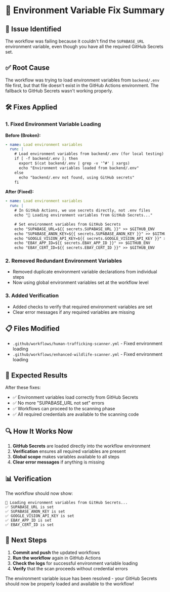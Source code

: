 # 🔧 Environment Variable Fix Summary

## 🚨 **Issue Identified**

The workflow was failing because it couldn't find the `SUPABASE_URL` environment variable, even though you have all the required GitHub Secrets set.

## ✅ **Root Cause**

The workflow was trying to load environment variables from `backend/.env` file first, but that file doesn't exist in the GitHub Actions environment. The fallback to GitHub Secrets wasn't working properly.

## 🛠️ **Fixes Applied**

### **1. Fixed Environment Variable Loading**

**Before (Broken):**

```yaml
- name: Load environment variables
  run: |
    # Load environment variables from backend/.env (for local testing)
    if [ -f backend/.env ]; then
      export $(cat backend/.env | grep -v '^#' | xargs)
      echo "Environment variables loaded from backend/.env"
    else
      echo "backend/.env not found, using GitHub secrets"
    fi
```

**After (Fixed):**

```yaml
- name: Load environment variables
  run: |
    # In GitHub Actions, we use secrets directly, not .env files
    echo "🔧 Loading environment variables from GitHub Secrets..."

    # Set environment variables from GitHub Secrets
    echo "SUPABASE_URL=${{ secrets.SUPABASE_URL }}" >> $GITHUB_ENV
    echo "SUPABASE_ANON_KEY=${{ secrets.SUPABASE_ANON_KEY }}" >> $GITHUB_ENV
    echo "GOOGLE_VISION_API_KEY=${{ secrets.GOOGLE_VISION_API_KEY }}" >> $GITHUB_ENV
    echo "EBAY_APP_ID=${{ secrets.EBAY_APP_ID }}" >> $GITHUB_ENV
    echo "EBAY_CERT_ID=${{ secrets.EBAY_CERT_ID }}" >> $GITHUB_ENV
```

### **2. Removed Redundant Environment Variables**

- Removed duplicate environment variable declarations from individual steps
- Now using global environment variables set at the workflow level

### **3. Added Verification**

- Added checks to verify that required environment variables are set
- Clear error messages if any required variables are missing

## 📋 **Files Modified**

- `.github/workflows/human-trafficking-scanner.yml` - Fixed environment loading
- `.github/workflows/enhanced-wildlife-scanner.yml` - Fixed environment loading

## 🚀 **Expected Results**

After these fixes:

- ✅ Environment variables load correctly from GitHub Secrets
- ✅ No more "SUPABASE_URL not set" errors
- ✅ Workflows can proceed to the scanning phase
- ✅ All required credentials are available to the scanning code

## 🔍 **How It Works Now**

1. **GitHub Secrets** are loaded directly into the workflow environment
2. **Verification** ensures all required variables are present
3. **Global scope** makes variables available to all steps
4. **Clear error messages** if anything is missing

## 📊 **Verification**

The workflow should now show:

```
🔧 Loading environment variables from GitHub Secrets...
✅ SUPABASE_URL is set
✅ SUPABASE_ANON_KEY is set
✅ GOOGLE_VISION_API_KEY is set
✅ EBAY_APP_ID is set
✅ EBAY_CERT_ID is set
```

## 🎯 **Next Steps**

1. **Commit and push** the updated workflows
2. **Run the workflow** again in GitHub Actions
3. **Check the logs** for successful environment variable loading
4. **Verify** that the scan proceeds without credential errors

The environment variable issue has been resolved - your GitHub Secrets should now be properly loaded and available to the workflow!
